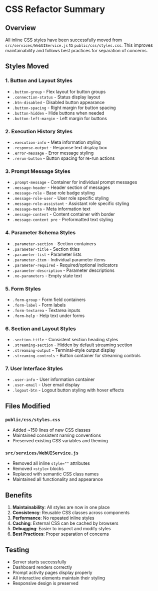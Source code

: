 # CSS Refactor Summary

## Overview
All inline CSS styles have been successfully moved from `src/services/WebUIService.js` to `public/css/styles.css`. This improves maintainability and follows best practices for separation of concerns.

## Styles Moved

### 1. Button and Layout Styles
- `.button-group` - Flex layout for button groups
- `.connection-status` - Status display layout
- `.btn-disabled` - Disabled button appearance
- `.button-spacing` - Right margin for button spacing
- `.button-hidden` - Hide buttons when needed
- `.button-left-margin` - Left margin for buttons

### 2. Execution History Styles
- `.execution-info` - Meta information styling
- `.response-output` - Response text display box
- `.error-message` - Error message styling
- `.rerun-button` - Button spacing for re-run actions

### 3. Prompt Message Styles
- `.prompt-message` - Container for individual prompt messages
- `.message-header` - Header section of messages
- `.message-role` - Base role badge styling
- `.message-role-user` - User role specific styling
- `.message-role-assistant` - Assistant role specific styling
- `.message-meta` - Meta information text
- `.message-content` - Content container with border
- `.message-content pre` - Preformatted text styling

### 4. Parameter Schema Styles
- `.parameter-section` - Section containers
- `.parameter-title` - Section titles
- `.parameter-list` - Parameter lists
- `.parameter-item` - Individual parameter items
- `.parameter-required` - Required/optional indicators
- `.parameter-description` - Parameter descriptions
- `.no-parameters` - Empty state text

### 5. Form Styles
- `.form-group` - Form field containers
- `.form-label` - Form labels
- `.form-textarea` - Textarea inputs
- `.form-help` - Help text under forms

### 6. Section and Layout Styles
- `.section-title` - Consistent section heading styles
- `.streaming-section` - Hidden by default streaming section
- `.streaming-output` - Terminal-style output display
- `.streaming-controls` - Button container for streaming controls

### 7. User Interface Styles
- `.user-info` - User information container
- `.user-email` - User email display
- `.logout-btn` - Logout button styling with hover effects

## Files Modified

### `public/css/styles.css`
- Added ~150 lines of new CSS classes
- Maintained consistent naming conventions
- Preserved existing CSS variables and theming

### `src/services/WebUIService.js`
- Removed all inline `style=""` attributes
- Removed `<style>` blocks
- Replaced with semantic CSS class names
- Maintained all functionality and appearance

## Benefits
1. **Maintainability**: All styles are now in one place
2. **Consistency**: Reusable CSS classes across components
3. **Performance**: No repeated inline styles
4. **Caching**: External CSS can be cached by browsers
5. **Debugging**: Easier to inspect and modify styles
6. **Best Practices**: Proper separation of concerns

## Testing
- Server starts successfully
- Dashboard renders correctly
- Prompt activity pages display properly
- All interactive elements maintain their styling
- Responsive design is preserved
